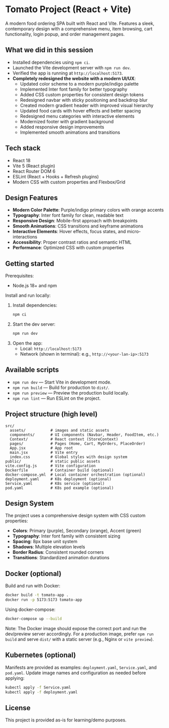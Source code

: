 # Tomato Project (React + Vite)

A modern food ordering SPA built with React and Vite. Features a sleek, contemporary design with a comprehensive menu, item browsing, cart functionality, login popup, and order management pages.

## What we did in this session

- Installed dependencies using `npm ci`.
- Launched the Vite development server with `npm run dev`.
- Verified the app is running at `http://localhost:5173`.
- **Completely redesigned the website with a modern UI/UX**:
  - Updated color scheme to a modern purple/indigo palette
  - Implemented Inter font family for better typography
  - Added CSS custom properties for consistent design tokens
  - Redesigned navbar with sticky positioning and backdrop blur
  - Created modern gradient header with improved visual hierarchy
  - Updated food cards with hover effects and better spacing
  - Redesigned menu categories with interactive elements
  - Modernized footer with gradient background
  - Added responsive design improvements
  - Implemented smooth animations and transitions

## Tech stack

- React 18
- Vite 5 (React plugin)
- React Router DOM 6
- ESLint (React + Hooks + Refresh plugins)
- Modern CSS with custom properties and Flexbox/Grid

## Design Features

- **Modern Color Palette**: Purple/indigo primary colors with orange accents
- **Typography**: Inter font family for clean, readable text
- **Responsive Design**: Mobile-first approach with breakpoints
- **Smooth Animations**: CSS transitions and keyframe animations
- **Interactive Elements**: Hover effects, focus states, and micro-interactions
- **Accessibility**: Proper contrast ratios and semantic HTML
- **Performance**: Optimized CSS with custom properties

## Getting started

Prerequisites:
- Node.js 18+ and npm

Install and run locally:
1. Install dependencies:
   ```bash
   npm ci
   ```
2. Start the dev server:
   ```bash
   npm run dev
   ```
3. Open the app:
   - Local: `http://localhost:5173`
   - Network (shown in terminal): e.g., `http://<your-lan-ip>:5173`

## Available scripts

- `npm run dev` — Start Vite in development mode.
- `npm run build` — Build for production to `dist/`.
- `npm run preview` — Preview the production build locally.
- `npm run lint` — Run ESLint on the project.

## Project structure (high level)

```
src/
  assets/           # images and static assets
  components/       # UI components (Navbar, Header, FoodItem, etc.)
  Context/          # React context (StoreContext)
  pages/            # Pages (Home, Cart, MyOrders, PlaceOrder)
  App.jsx           # App root
  main.jsx          # Vite entry
  index.css         # Global styles with design system
public/             # static public assets
vite.config.js      # Vite configuration
Dockerfile          # Container build (optional)
docker-compose.yml  # Local container orchestration (optional)
deployment.yaml     # K8s deployment (optional)
Service.yaml        # K8s service (optional)
pod.yaml            # K8s pod example (optional)
```

## Design System

The project uses a comprehensive design system with CSS custom properties:

- **Colors**: Primary (purple), Secondary (orange), Accent (green)
- **Typography**: Inter font family with consistent sizing
- **Spacing**: 8px base unit system
- **Shadows**: Multiple elevation levels
- **Border Radius**: Consistent rounded corners
- **Transitions**: Standardized animation durations

## Docker (optional)

Build and run with Docker:
```bash
docker build -t tomato-app .
docker run -p 5173:5173 tomato-app
```

Using docker-compose:
```bash
docker-compose up --build
```

Note: The Docker image should expose the correct port and run the dev/preview server accordingly. For a production image, prefer `npm run build` and serve `dist/` with a static server (e.g., Nginx or `vite preview`).

## Kubernetes (optional)

Manifests are provided as examples: `deployment.yaml`, `Service.yaml`, and `pod.yaml`. Update image names and configuration as needed before applying:
```bash
kubectl apply -f Service.yaml
kubectl apply -f deployment.yaml
```

## License

This project is provided as-is for learning/demo purposes.
   
 
